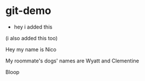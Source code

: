# git-demo

* hey i added this

(i also added this too)

Hey my name is Nico

My roommate's dogs' names are Wyatt and Clementine

Bloop